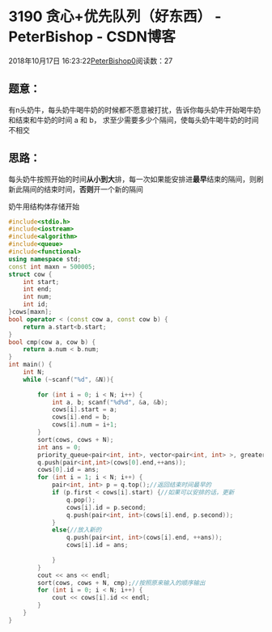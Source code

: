 # 3190 贪心+优先队列（好东西） - PeterBishop - CSDN博客





2018年10月17日 16:23:22[PeterBishop0](https://me.csdn.net/qq_40061421)阅读数：27








## 题意：

有n头奶牛，每头奶牛喝牛奶的时候都不愿意被打扰，告诉你每头奶牛开始喝牛奶和结束和牛奶的时间 a 和 b， 求至少需要多少个隔间，使每头奶牛喝牛奶的时间不相交

## 思路：

每头奶牛按照开始的时间**从小到大**排，每一次如果能安排进**最早**结束的隔间，则刷新此隔间的结束时间，**否则**开一个新的隔间 

奶牛用结构体存储开始

```cpp
#include<stdio.h>
#include<iostream>
#include<algorithm>
#include<queue>
#include<functional>
using namespace std; 
const int maxn = 500005;
struct cow {
	int start;
	int end;
	int num;
	int id;
}cows[maxn];
bool operator < (const cow a, const cow b) {
	return a.start<b.start;
}
bool cmp(cow a, cow b) {
	return a.num < b.num;
}
int main() {
	int N;
	while (~scanf("%d", &N)){
		
		for (int i = 0; i < N; i++) {
			int a, b; scanf("%d%d", &a, &b);
			cows[i].start = a;
			cows[i].end = b;
			cows[i].num = i+1;
		}
		sort(cows, cows + N);
		int ans = 0;
		priority_queue<pair<int, int>, vector<pair<int, int> >, greater<pair<int, int> > >q;
		q.push(pair<int,int>(cows[0].end,++ans));
		cows[0].id = ans;
		for (int i = 1; i < N; i++) {
			pair<int, int> p = q.top();//返回结束时间最早的
			if (p.first < cows[i].start) {//如果可以安排的话，更新
				q.pop();
				cows[i].id = p.second;
				q.push(pair<int, int>(cows[i].end, p.second));
			}
			else{//放入新的
				q.push(pair<int, int>(cows[i].end, ++ans));
				cows[i].id = ans;
				
			}
		}
		cout << ans << endl;
		sort(cows, cows + N, cmp);//按照原来输入的顺序输出
		for (int i = 0; i < N; i++) {
			cout << cows[i].id << endl;
		}
	}
}
```





